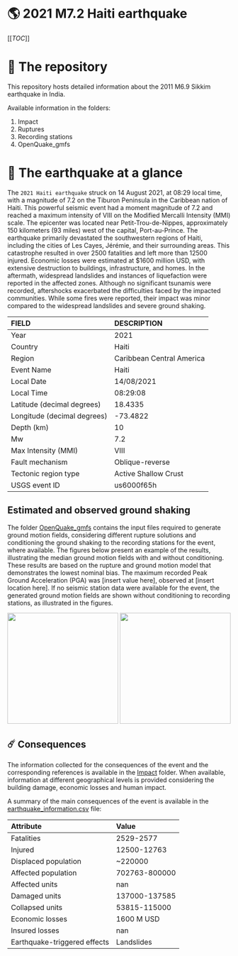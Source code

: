 # 🌎 2021 M7.2 Haiti earthquake
[[_TOC_]]

# 📂 The repository

This repository hosts detailed information about the 2011 M6.9 Sikkim earthquake in India.

Available information in the folders:

1. Impact
2. Ruptures
3. Recording stations
4. OpenQuake_gmfs


# 🚀 The earthquake at a glance 

The `2021 Haiti earthquake` struck on 14 August 2021, at 08:29 local time, with a magnitude of 7.2 on the Tiburon Peninsula in the Caribbean nation of Haiti. This powerful seismic event had a moment magnitude of 7.2 and reached a maximum intensity of VIII on the Modified Mercalli Intensity (MMI) scale. The epicenter was located near Petit-Trou-de-Nippes, approximately 150 kilometers (93 miles) west of the capital, Port-au-Prince. The earthquake primarily devastated the southwestern regions of Haiti, including the cities of Les Cayes, Jérémie, and their surrounding areas. This catastrophe resulted in over 2500 fatalities and left more than 12500 injured. Economic losses were estimated at $1600 million USD, with extensive destruction to buildings, infrastructure, and homes. In the aftermath, widespread landslides and instances of liquefaction were reported in the affected zones. Although no significant tsunamis were recorded, aftershocks exacerbated the difficulties faced by the impacted communities. While some fires were reported, their impact was minor compared to the widespread landslides and severe ground shaking.

| FIELD | DESCRIPTION |
|:-------|:-------------|
| Year | 2021 |
| Country | Haiti |
| Region | Caribbean Central America |
| Event Name | Haiti |
| Local Date | 14/08/2021 |
| Local Time | 08:29:08 |
| Latitude (decimal degrees) | 18.4335 |
| Longitude (decimal degrees) | -73.4822 |
| Depth (km) | 10 |
| Mw | 7.2 |
| Max Intensity (MMI) | VIII |
| Fault mechanism | Oblique-reverse |
| Tectonic region type | Active Shallow Crust |
| USGS event ID | us6000f65h |

## Estimated and observed ground shaking

The folder [OpenQuake_gmfs](./OpenQuake_gmfs/) contains the input files required to generate ground motion fields, considering different rupture solutions and conditioning the ground shaking to the recording stations for the event, where available. The figures below present an example of the results, illustrating the median ground motion fields with and without conditioning. These results are based on the rupture and ground motion model that demonstrates the lowest nominal bias. The maximum recorded Peak Ground Acceleration (PGA) was [insert value here], observed at [insert location here]. If no seismic station data were available for the event, the generated ground motion fields are shown without conditioning to recording stations, as illustrated in the figures.

<img src="./4.OpenQuake_gmfs/median_gmf_stations_none.png" height="250">
<img src="./4.OpenQuake_gmfs/median_gmf_stations_seismic.png" height="250">

## ☄️ Consequences

The information collected for the consequences of the event and the corresponding references is available in the [Impact](./Impact) folder. When available, information at different geographical levels is provided considering the building damage, economic losses and human impact.

A summary of the main consequences of the event is available in the [earthquake_information.csv](./earthquake_information.csv) file:

| Attribute | Value |
|:-------|:-------------|
| Fatalities | 2529-2577 |
| Injured | 12500-12763 |
| Displaced population | ~220000 |
| Affected population | 702763-800000 |
| Affected units | nan |
| Damaged units | 137000-137585 |
| Collapsed units | 53815-115000 |
| Economic losses | 1600 M USD |
| Insured losses | nan |
| Earthquake-triggered effects | Landslides |